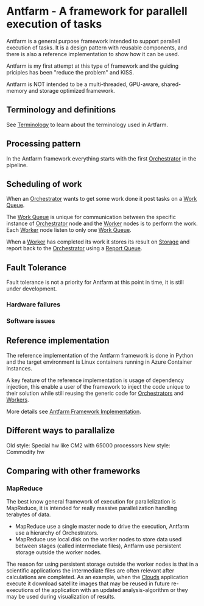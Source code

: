# Antfarm - A framework for parallell execution of tasks
Antfarm is a general purpose framework intended to support parallell execution of tasks. 
It is a design pattern with reusable components, and there is also a reference implementation to show how it can be used.

Antfarm is my first attempt at this type of framework and the guiding priciples has been "reduce the problem" and KISS.

Antfarm is NOT intended to be a multi-threaded, GPU-aware, shared-memory and storage optimized framework.

## Terminology and definitions
See [Terminology](terminology.md) to learn about the terminology used in Artfarm.

## Processing pattern
In the Antfarm framework everything starts with the first [Orchestrator](terminology.md#orchestrator) in the pipeline.

## Scheduling of work
When an [Orchestrator](terminology.md#orchestrator) wants to get some work done it post tasks on a 
[Work Queue](terminology.md#work-queue).

The [Work Queue](terminology.md#work-queue) is unique for communication between the specific instance of 
[Orchestrator](terminology.md#orchestrator) node and the [Worker](terminology.md#worker) nodes is to perform the work.
Each [Worker](terminology.md#worker) node listen to only one [Work Queue](terminology.md#work-queue).

When a [Worker](terminology.md#worker) has completed its work it stores its result on [Storage](terminology.md#storage) and report back to the [Orchestrator](terminology.md#orchestrator) 
using a [Report Queue](terminology.md#report-queue).

## Fault Tolerance
Fault tolerance is not a priority for Antfarm at this point in time, it is still under development.

### Hardware failures

### Software issues

## Reference implementation
The reference implementation of the Antfarm framework is done in Python and the target environment is Linux containers running in Azure Container Instances.

A key feature of the reference implementation is usage of dependency injection, this enable a user of the framework to inject the code unique to their solution while still reusing the generic 
code for [Orchestrators](terminology.md#orchestrator) and [Workers](terminology.md#worker). 

More details see [Antfarm Framework Implementation](fx-implementation.md).

## Different ways to parallalize
Old style: Special hw like CM2 with 65000 processors
New style: Commodity hw

## Comparing with other frameworks

### MapReduce
The best know general framework of execution for parallelization is MapReduce, it is intended for really massive parallelization handling terabytes of data.
- MapReduce use a single master node to drive the execution, Antfarm use a hierarchy of Orchestrators.
- MapReduce use local disk on the worker nodes to store data used between stages (called intermediate files), Antfarm use persistent storage outside the worker nodes.

The reason for using persistent storage outside the worker nodes is that in a scientific applications the intermediate files are often relevant after calculations are completed.
As an example, when the [Clouds](clouds.md) application execute it download satellite images that may be reused in future re-executions of the application with an updated
analysis-algorithm or they may be used during visualization of results. 
